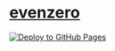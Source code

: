 # [evenzero](https://evenzero.in)


[![Deploy to GitHub Pages](https://github.com/surajsharma/surajsharma.github.io/actions/workflows/deploy.yaml/badge.svg?branch=main)](https://github.com/surajsharma/surajsharma.github.io/actions/workflows/deploy.yaml)